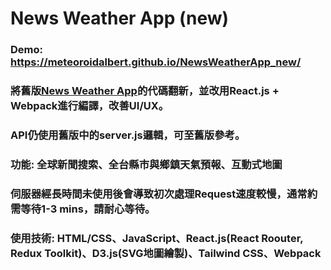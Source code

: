 # News Weather App (new)
### Demo: https://meteoroidalbert.github.io/NewsWeatherApp_new/
### 將舊版[News Weather App](https://github.com/MeteoroidAlbert/myproject)的代碼翻新，並改用React.js + Webpack進行編譯，改善UI/UX。
### API仍使用舊版中的server.js邏輯，可至舊版參考。
### 功能: 全球新聞搜索、全台縣市與鄉鎮天氣預報、互動式地圖
### 伺服器經長時間未使用後會導致初次處理Request速度較慢，通常約需等待1-3 mins，請耐心等待。
### 使用技術: HTML/CSS、JavaScript、React.js(React Roouter, Redux Toolkit)、D3.js(SVG地圖繪製)、Tailwind CSS、Webpack
